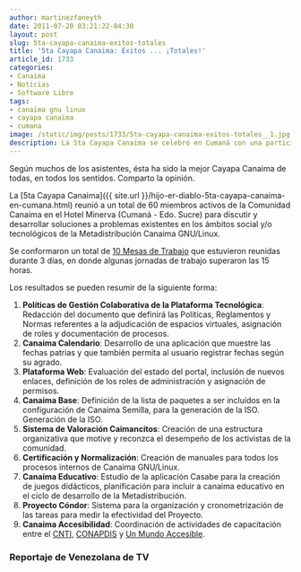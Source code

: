 ```yaml
---
author: martinezfaneyth
date: 2011-07-20 03:21:22-04:30
layout: post
slug: 5ta-cayapa-canaima-exitos-totales
title: '5ta Cayapa Canaima: Éxitos ... ¡Totales!'
article_id: 1733
categories:
- Canaima
- Noticias
- Software Libre
tags:
- canaima gnu linux
- cayapa canaima
- cumana
image: /static/img/posts/1733/5ta-cayapa-canaima-exitos-totales__1.jpg
description: La 5ta Cayapa Canaima se celebró en Cumaná con una participación masiva de la comunidad.
---
```


Según muchos de los asistentes, ésta ha sido la mejor Cayapa Canaima de todas, en todos los sentidos. Comparto la opinión.

La [5ta Cayapa Canaima]({{ site.url }}/hijo-er-diablo-5ta-cayapa-canaima-en-cumana.html) reunió a un total de 60 miembros activos de la Comunidad Canaima en el Hotel Minerva (Cumaná - Edo. Sucre) para discutir y desarrollar soluciones a problemas existentes en los ámbitos social y/o tecnológicos de la Metadistribución Canaima GNU/Linux.

Se conformaron un total de [10 Mesas de Trabajo](http://huntingbears.com.ve/static/img/posts/1733/5ta-cayapa-canaima-exitos-totales__1.jpg) que estuvieron reunidas durante 3 días, en donde algunas jornadas de trabajo superaron las 15 horas.

Los resultados se pueden resumir de la siguiente forma:

1. **Políticas de Gestión Colaborativa de la Plataforma Tecnológica**: Redacción del documento que definirá las Políticas, Reglamentos y Normas referentes a la adjudicación de espacios virtuales, asignación de roles y documentación de procesos.
2. **Canaima Calendario**: Desarrollo de una aplicación que muestre las fechas patrias y que también permita al usuario registrar fechas según su agrado.
3. **Plataforma Web**: Evaluación del estado del portal, inclusión de nuevos enlaces, definición de los roles de administración y asignación de permisos.
4. **Canaima Base**: Definición de la lista de paquetes a ser incluídos en la configuración de Canaima Semilla, para la generación de la ISO. Generación de la ISO.
5. **Sistema de Valoración Caimancitos**: Creación de una estructura organizativa que motive y reconzca el desempeño de los activistas de la comunidad.
6. **Certificación y Normalización**: Creación de manuales para todos los procesos internos de Canaima GNU/Linux.
7. **Canaima Educativo**: Estudio de la aplicación Casabe para la creación de juegos didácticos, planificación para incluir a canaima educativo en el ciclo de desarrollo de la Metadistribución.
8. **Proyecto Cóndor**: Sistema para la organización y cronometrización de las tareas para medir la efectividad del Proyecto.
9. **Canaima Accesibilidad**: Coordinación de actividades de capacitación entre el [CNTI](http://www.cnti.gob.ve/), [CONAPDIS](http://www.conapdis.gob.ve/) y [Un Mundo Accesible](http://mundoaccesible.org.ve/).

### Reportaje de Venezolana de TV

<span class="youtube" data-youtube-id="7bcUd3eznTk"></span>
<span class="youtube" data-youtube-id="IeqI4VZrbig"></span>
